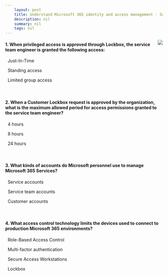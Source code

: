 ```yaml
---
    layout: post
    title: Understand Microsoft 365 identity and access management - Summary and knowledge check
    description: nil
    summary: nil
    tags: nil
---
```



 <a target="_blank" href="https://docs.microsoft.com/en-us/learn/modules/audit-identity-access-management/summary-knowledge-check/"><i class="fas fa-external-link-alt"></i> </a>
 <img align="right" src="https://docs.microsoft.com/en-us/learn/achievements/understand-microsoft-365-identity-access-management.svg">
####  1. When privileged access is approved through Lockbox, the service team engineer is granted the following access:


<i class='fas fa-check-square' style='color: Dodgerblue;'></i> &nbsp;&nbsp;Just-In-Time

<i class='far fa-square'></i> &nbsp;&nbsp;Standing access

<i class='far fa-square'></i> &nbsp;&nbsp;Limited group access
<br />
<br />
<br />

####  2. When a Customer Lockbox request is approved by the organization, what is the maximum allowed period for access permissions granted to the service team engineer?


<i class='fas fa-check-square' style='color: Dodgerblue;'></i> &nbsp;&nbsp;4 hours

<i class='far fa-square'></i> &nbsp;&nbsp;8 hours

<i class='far fa-square'></i> &nbsp;&nbsp;24 hours
<br />
<br />
<br />

####  3. What kinds of accounts do Microsoft personnel use to manage Microsoft 365 Services?


<i class='far fa-square'></i> &nbsp;&nbsp;Service accounts

<i class='fas fa-check-square' style='color: Dodgerblue;'></i> &nbsp;&nbsp;Service team accounts

<i class='far fa-square'></i> &nbsp;&nbsp;Customer accounts
<br />
<br />
<br />

####  4. What access control technology limits the devices used to connect to production Microsoft 365 environments?


<i class='far fa-square'></i> &nbsp;&nbsp;Role-Based Access Control

<i class='far fa-square'></i> &nbsp;&nbsp;Multi-factor authentication

<i class='fas fa-check-square' style='color: Dodgerblue;'></i> &nbsp;&nbsp;Secure Access Workstations

<i class='far fa-square'></i> &nbsp;&nbsp;Lockbox
<br />
<br />
<br />
